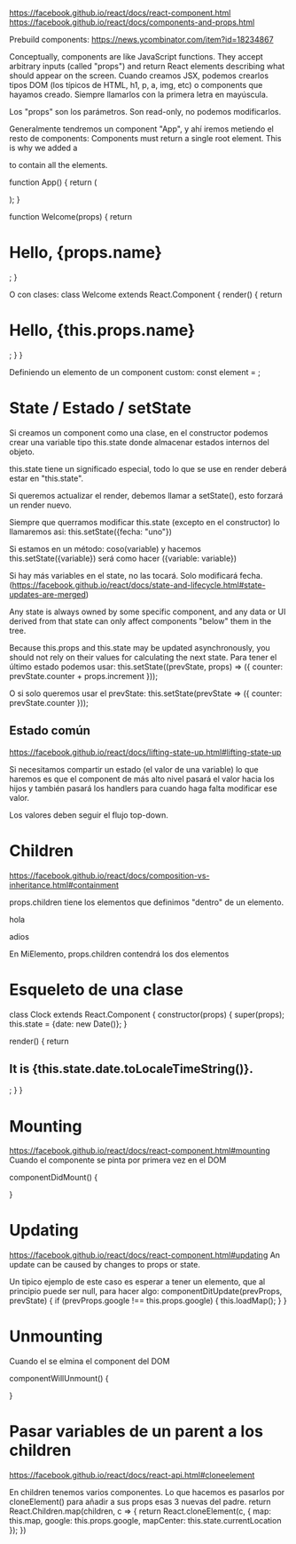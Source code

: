 https://facebook.github.io/react/docs/react-component.html
https://facebook.github.io/react/docs/components-and-props.html


Prebuild components: https://news.ycombinator.com/item?id=18234867


Conceptually, components are like JavaScript functions. They accept arbitrary inputs (called "props") and return React elements describing what should appear on the screen.
Cuando creamos JSX, podemos crearlos tipos DOM (los típicos de HTML, h1, p, a, img, etc) o components que hayamos creado.
Siempre llamarlos con la primera letra en mayúscula.

Los "props" son los parámetros. Son read-only, no podemos modificarlos.

Generalmente tendremos un component "App", y ahí iremos metiendo el resto de components:
Components must return a single root element. This is why we added a <div> to contain all the <Welcome /> elements.

function App() {
  return (
    <div>
      <Welcome name="Sara" />
      <Welcome name="Cahal" />
      <Welcome name={variable} />
    </div>
  );
}


function Welcome(props) {
  return <h1>Hello, {props.name}</h1>;
}

O con clases:
class Welcome extends React.Component {
  render() {
    return <h1>Hello, {this.props.name}</h1>;
  }
}


Definiendo un elemento de un component custom:
const element = <Welcome name="Sara" />;


# State / Estado / setState
Si creamos un component como una clase, en el constructor podemos crear una variable tipo this.state donde almacenar estados internos del objeto.

this.state tiene un significado especial, todo lo que se use en render deberá estar en "this.state".

Si queremos actualizar el render, debemos llamar a setState(), esto forzará un render nuevo.

Siempre que querramos modificar this.state (excepto en el constructor) lo llamaremos asi:
this.setState({fecha: "uno"})

Si estamos en un método: coso(variable) y hacemos this.setState({variable}) será como hacer ({variable: variable})

Si hay más variables en el state, no las tocará. Solo modificará fecha. (https://facebook.github.io/react/docs/state-and-lifecycle.html#state-updates-are-merged)

Any state is always owned by some specific component, and any data or UI derived from that state can only affect components "below" them in the tree.


Because this.props and this.state may be updated asynchronously, you should not rely on their values for calculating the next state.
Para tener el último estado podemos usar:
this.setState((prevState, props) => ({
  counter: prevState.counter + props.increment
}));

O si solo queremos usar el prevState:
this.setState(prevState => ({
  counter: prevState.counter
}));


## Estado común
https://facebook.github.io/react/docs/lifting-state-up.html#lifting-state-up

Si necesitamos compartir un estado (el valor de una variable) lo que haremos es que el component de más alto nivel pasará el valor hacia los hijos y también pasará los handlers para cuando haga falta modificar ese valor.

Los valores deben seguir el flujo top-down.



# Children
https://facebook.github.io/react/docs/composition-vs-inheritance.html#containment

props.children tiene los elementos que definimos "dentro" de un elemento.

<MiElemento>
  <p>hola</p>
  <p>adios</p>
</MiElemento>

En MiElemento, props.children contendrá los dos elementos <p>



# Esqueleto de una clase

class Clock extends React.Component {
  constructor(props) {
    super(props);
    this.state = {date: new Date()};
  }

  render() {
    return <h2>It is {this.state.date.toLocaleTimeString()}.</h2>;
  }
}



# Mounting
https://facebook.github.io/react/docs/react-component.html#mounting
Cuando el componente se pinta por primera vez en el DOM

  componentDidMount() {

  }


# Updating
https://facebook.github.io/react/docs/react-component.html#updating
An update can be caused by changes to props or state.

Un tipico ejemplo de este caso es esperar a tener un elemento, que al principio puede ser null, para hacer algo:
componentDitUpdate(prevProps, prevState) {
  if (prevProps.google !== this.props.google) {
    this.loadMap();
  }
}



# Unmounting
Cuando el se elmina el component del DOM

  componentWillUnmount() {

  }




# Pasar variables de un parent a los children
https://facebook.github.io/react/docs/react-api.html#cloneelement

En children tenemos varios componentes.
Lo que hacemos es pasarlos por cloneElement() para añadir a sus props esas 3 nuevas del padre.
return React.Children.map(children, c => {
  return React.cloneElement(c, {
    map: this.map,
    google: this.props.google,
    mapCenter: this.state.currentLocation
  });
})
